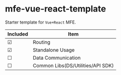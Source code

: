 # mfe-vue-react-template

Starter template for `Vue+React` MFE.

| Included | Item                              |
| -------- | --------------------------------- |
| &#x2611; | Routing                           |
| &#x2611; | Standalone Usage                  |
| &#x2610; | Data Communication                |
| &#x2610; | Common Libs(DS/Utilities/API SDK) |
